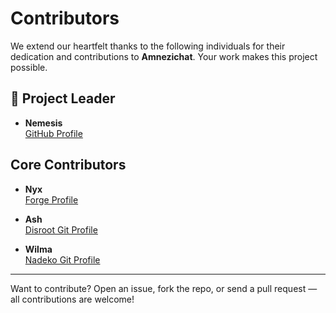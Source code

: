 # Contributors

We extend our heartfelt thanks to the following individuals for their dedication and contributions to **Amnezichat**. Your work makes this project possible.

## 👑 Project Leader

- **Nemesis**  
  [GitHub Profile](https://github.com/umutcamliyurt)

## Core Contributors

- **Nyx**  
  [Forge Profile](https://forge.fsky.io/nyx)

- **Ash**  
  [Disroot Git Profile](https://git.disroot.org/ashx)

- **Wilma**  
  [Nadeko Git Profile](https://git.nadeko.pw/wilma24)

---

Want to contribute? Open an issue, fork the repo, or send a pull request — all contributions are welcome!
